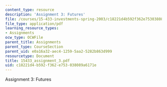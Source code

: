 ```yaml
---
content_type: resource
description: 'Assignment 3: Futures'
file: /courses/15-433-investments-spring-2003/c18221d4b592f362e753038089a6171e_15433_assignment_3.pdf
file_type: application/pdf
learning_resource_types:
- Assignments
ocw_type: OCWFile
parent_title: Assignments
parent_type: CourseSection
parent_uid: e0a16a32-aec4-1259-5aa2-5282b863d999
resourcetype: Document
title: 15433_assignment_3.pdf
uid: c18221d4-b592-f362-e753-038089a6171e
---
```

Assignment 3: Futures

